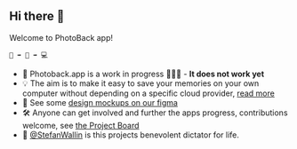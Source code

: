 ## Hi there 👋

Welcome to PhotoBack app!

`📱 ➡️ 🛜 ➡️ 💻 `

- 🚧 Photoback.app is a work in progress 🚧👷🚧 - **It does not work yet**
- 💡 The aim is to make it easy to save your memories on your own computer without depending on a specific cloud provider, [read more](https://github.com/PhotoBack-app/Phoneapp?tab=readme-ov-file#photobackapp)
- 🎨 See some [design mockups on our figma](https://www.figma.com/file/PJJ4aRmSSdktoY2Vo9Bm89/Photoback.app?type=design&node-id=0-1&mode=design)
- 🛠️ Anyone can get involved and further the apps progress, contributions welcome, see [the Project Board](https://github.com/orgs/PhotoBack-app/projects/1/views/2)
- 👋 [@StefanWallin](https://github.com/StefanWallin) is this projects benevolent dictator for life.

